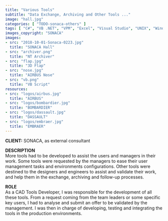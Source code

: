 ```yaml
---
title: "Various Tools"
subtitle: "Data Exchange, Archiving and Other Tools ..."
image: "hall.jpg"
categories: [ "TODO-sonaca-others" ]
tags: [ "C#", "VB .NET", "VPM", "Excel", "Visual Studio", "UNIX", "Windows" ]
images_copyright: "SONACA"
images:
- src: "2018-10-01-Sonaca-0223.jpg"
  title: "SONACA Hall"
- src: "archiver.png"
  title: "NT Archiver"
- src: "flap.jpg"
  title: "3D Flap"
- src: "nose.jpg"
  title: "AIRBUS Nose"
- src: "vb.png"
  title: "VB Script"
resources:
- src: "logos/airbus.jpg"
  title: "AIRBUS"
- src: "logos/bombardier.jpg"
  title: "BOMBARDIER"
- src: "logos/dassault.jpg"
  title: "DASSAULT"
- src: "logos/embraer.jpg"
  title: "EMBRAER"
---
```


<b>CLIENT:</b> SONACA, as external consultant<br>

<b>DESCRIPTION</b><br>
More tools had to be developed to assist the users and managers in their work. Some tools were requested by the managers to ease their user management tasks and environments configurations. Other tools were destined to the designers and engineers to assist and validate their work, and help them in the exchange, archiving and follow-up processes.<br>

<b>ROLE</b><br>
As a CAD Tools Developer, I was responsible for the development of all these tools. From a request coming from the team leaders or some specific key users, I had to analyse and submit an offer to be validated by the management. I was then in charge of developing, testing and integrating the tools in the production environments.<br>
